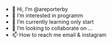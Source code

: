 - 👋 Hi, I’m @areporterby
- 👀 I’m interested in programm
- 🌱 I’m currently learning only start
- 💞️ I’m looking to collaborate on ...
- 📫 How to reach me email & instagram

<!---
areporterby/areporterby is a ✨ special ✨ repository because its `README.md` (this file) appears on your GitHub profile.
You can click the Preview link to take a look at your changes.
--->
